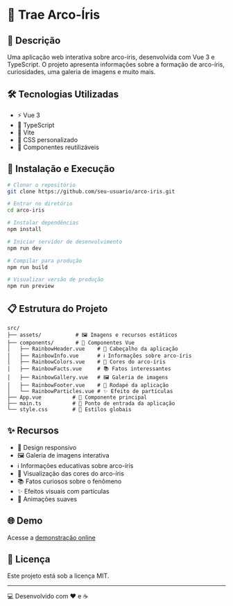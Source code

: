 # 🌈 Trae Arco-Íris

## 📝 Descrição
Uma aplicação web interativa sobre arco-íris, desenvolvida com Vue 3 e TypeScript. O projeto apresenta informações sobre a formação de arco-íris, curiosidades, uma galeria de imagens e muito mais.

## 🛠️ Tecnologias Utilizadas
- ⚡ Vue 3
- 📘 TypeScript
- 🔄 Vite
- 🎨 CSS personalizado
- 🧩 Componentes reutilizáveis

## 🚀 Instalação e Execução

```bash
# Clonar o repositório
git clone https://github.com/seu-usuario/arco-iris.git

# Entrar no diretório
cd arco-iris

# Instalar dependências
npm install

# Iniciar servidor de desenvolvimento
npm run dev

# Compilar para produção
npm run build

# Visualizar versão de produção
npm run preview
```

## 📋 Estrutura do Projeto
```
src/
├── assets/           # 🖼️ Imagens e recursos estáticos
├── components/       # 🧩 Componentes Vue
│   ├── RainbowHeader.vue    # 📰 Cabeçalho da aplicação
│   ├── RainbowInfo.vue      # ℹ️ Informações sobre arco-íris
│   ├── RainbowColors.vue    # 🎨 Cores do arco-íris
│   ├── RainbowFacts.vue     # 📚 Fatos interessantes
│   ├── RainbowGallery.vue   # 🖼️ Galeria de imagens
│   ├── RainbowFooter.vue    # 📝 Rodapé da aplicação
│   └── RainbowParticles.vue # ✨ Efeito de partículas
├── App.vue          # 📱 Componente principal
├── main.ts          # 🏁 Ponto de entrada da aplicação
└── style.css        # 🎨 Estilos globais
```

## ✨ Recursos
- 📱 Design responsivo
- 🖼️ Galeria de imagens interativa
- ℹ️ Informações educativas sobre arco-íris
- 🎨 Visualização das cores do arco-íris
- 📚 Fatos curiosos sobre o fenômeno
- ✨ Efeitos visuais com partículas
- 🔄 Animações suaves

## 🌐 Demo
Acesse a [demonstração online](https://fvandrad.github.io/arco-iris/)

## 📄 Licença
Este projeto está sob a licença MIT.

---

💻 Desenvolvido com ❤️ e ☕
